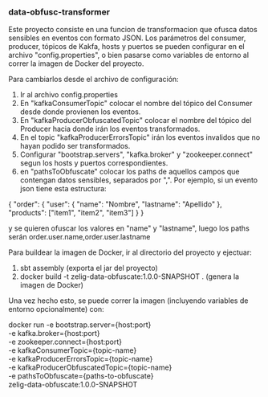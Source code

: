 ### data-obfusc-transformer

Este proyecto consiste en una funcion de transformacion que ofusca datos sensibles en eventos con formato JSON.
Los parámetros del consumer, producer, tópicos de Kakfa, hosts y puertos se pueden configurar en el archivo "config.properties", o bien pasarse como variables de entorno
al correr la imagen de Docker del proyecto.

Para cambiarlos desde el archivo de configuración:
1) Ir al archivo config.properties
2) En "kafkaConsumerTopic" colocar el nombre del tópico del Consumer desde donde provienen los eventos.
3) En "kafkaProducerObfuscatedTopic" colocar el nombre del tópico del Producer hacia donde irán los eventos transformados.
4) En el topic "kafkaProducerErrorsTopic" irán los eventos invalidos que no hayan podido ser transformados.
5) Configurar "bootstrap.servers", "kafka.broker" y "zookeeper.connect" segun los hosts y puertos correspondientes.
6) en "pathsToObfuscate" colocar los paths de aquellos campos que contengan datos sensibles, separados por ",". Por ejemplo, si un evento json tiene esta estructura:

{
 "order":
	{
   	 "user":
		{
      	 	"name": "Nombre",
      	 	"lastname": "Apellido"
   	 	},
   	 "products": ["item1", "item2", "item3"]
 	 }
}

y se quieren ofuscar los valores en "name" y "lastname", luego los paths serán order.user.name,order.user.lastname

Para buildear la imagen de Docker, ir al directorio del proyecto y ejectuar:
1) sbt assembly  (exporta el jar del proyecto)
2) docker build -t zelig-data-obfuscate:1.0.0-SNAPSHOT .    (genera la imagen de Docker)

Una vez hecho esto, se puede correr la imagen (incluyendo variables de entorno opcionalmente) con:

docker run -e bootstrap.server={host:port} \
	   -e kafka.broker={host:port} \
           -e zookeeper.connect={host:port} \
	   -e kafkaConsumerTopic={topic-name} \
           -e kafkaProducerErrorsTopic={topic-name} \
           -e kafkaProducerObfuscatedTopic={topic-name} \
           -e pathsToObfuscate={paths-to-obfuscate} \
           zelig-data-obfuscate:1.0.0-SNAPSHOT

